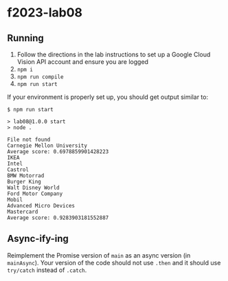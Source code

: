 # f2023-lab08

## Running
1. Follow the directions in the lab instructions to set up a Google Cloud Vision API account and ensure you are logged
1. `npm i`
1. `npm run compile`
1. `npm run start`

If your environment is properly set up, you should get output similar to:

```
$ npm run start

> lab08@1.0.0 start
> node .

File not found
Carnegie Mellon University
Average score: 0.6978859901428223
IKEA
Intel
Castrol
BMW Motorrad
Burger King
Walt Disney World
Ford Motor Company
Mobil
Advanced Micro Devices
Mastercard
Average score: 0.9283903181552887
```

## Async-ify-ing
Reimplement the Promise version of `main` as an async version (in `mainAsync`). Your version of the code should not use `.then` and it should use `try/catch` instead of `.catch`.